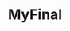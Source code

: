---
layout: single
author_profile: true
permalink: /myfinal/
title: MyFinal
tags: [myfinal]
modified: 1/5/2025
comments: false
---